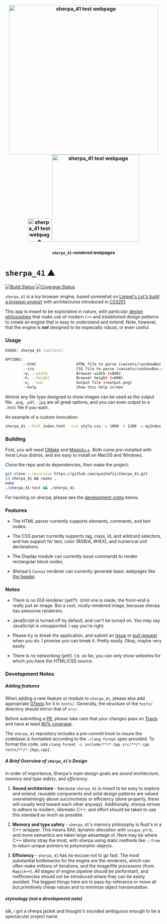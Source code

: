 <h3 name="sherpa-header" id="sherpa-header" align="center">
  <br />
	<img width="480" src="./examples/sherpa-webpage-output.png" alt="sherpa_41 test webpage" />
  <span width="400" />
	<img width="75" src="./examples/blank.png" alt="sherpa_41 test webpage" />
	<img width="280" src="./examples/test-output.png" alt="sherpa_41 test webpage" />
  <h5 align="center"><sub><code>sherpa_41</code>-rendered webpages</sub></h5>
</h3>

# `sherpa_41` :mountain:

[![Build Status](https://travis-ci.com/ayazhafiz/sherpa_41.svg?branch=master)](https://travis-ci.com/ayazhafiz/sherpa_41)
[![Coverage Status](https://coveralls.io/repos/github/ayazhafiz/sherpa_41/badge.svg?branch=master)](https://coveralls.io/github/ayazhafiz/sherpa_41?branch=master)

`sherpa_41` is a toy browser engine, based somewhat on [Limpet's _Let's build a browser engine!_](https://limpet.net/mbrubeck/2014/08/08/toy-layout-engine-1.html)
with architectures introduced in [CS3251](https://vuse-cs3251.github.io).

This app is meant to be explorative in nature, with particular [design philosophies](#a-brief-overview-of-sherpa_41s-design) that make use of modern `C++` and established design patterns to create an engine that is easy to understand and extend. Note, however, that the engine is ___not___ designed to be especially robust, or even useful.

### Usage

```bash
USAGE: sherpa_41 [options]

OPTIONS:
        --html                  HTML file to parse (=assets/rainbowBox.html)
        --css                   CSS file to parse (=assets/rainboxBox.css)
        -w, --width             Browser width (=800)
        -h, --height            Browser height (=600)
        -o, --out               Output file (=output.png)
        --help                  Show this help screen
```

Almost any file type designed to show images can be used as the output file. `.png`, `.pdf`, `.jpg` are all great options, and you can even output to a `.html` file if you want.

An example of a custom invocation:

```bash
sherpa_41 --html index.html --css style.css -w 1800 -h 1200 -o myIndex.jpg
```

### Building

First, you will need [CMake](https://cmake.org) and [Magick++](https://imagemagick.org/Magick++/).
Both come pre-installed with most Linux distros, and are easy to install on MacOS and Windows.

Clone the repo and its dependencies, then make the project:

```bash
git clone --recursive https://github.com/ayazhafiz/sherpa_41.git
cd sherpa_41 && cmake .
make
./sherpa_41-test && ./sherpa_41
```

For hacking on sherpa, please see the [development notes](#development-notes) below.

### Features

- The HTML parser currently supports elements, comments, and text nodes.

- The CSS parser currently supports tag, class, id, and wildcard selectors, and has support for text, color (RGB/A, #HEX), and numerical unit declarations.

- The Display module can currently issue commands to render rectangular block nodes.

- Sherpa's `Canvas` renderer can currently generate basic webpages like [the header](#sherpa-header).

### Notes

- There is no GUI renderer (yet?!). Until one is made, the front-end is really just an image. But a cool, nicely-rendered image, because sherpa has awesome renderers.

- JavaScript is turned off by default, and can't be turned on. You may say JavaScript is unsupported. I say you're right.

- Please try to break the application, and submit an [issue](https://github.com/ayazhafiz/sherpa_41/issues/new) or [pull request](https://github.com/ayazhafiz/sherpa_41/compare) when you do. I promise you can break it. Pretty easily. Okay, maybe very easily.

- There is no networking (yet!). I.e. so far, you can only show websites for which you have the HTML/CSS source.

### Development Notes

##### Adding features

When adding a new feature or module to `sherpa_41`, please also add appropriate [GTests](https://github.com/google/googletest) for it in `tests/`. Generally, the structure of the `tests/` directory should mirror that of `src/`.

Before submitting a [PR](https://github.com/ayazhafiz/sherpa_41/compare), please take care that your changes pass on [Travis](https://travis-ci.com/ayazhafiz/sherpa_41) and have at least [80% coverage](https://coveralls.io/repos/github/ayazhafiz/sherpa_41).

The `sherpa_41` repository includes a pre-commit hook to insure the codebase is formatted according to the `.clang-format` spec provided. To format the code, use `clang-format -i include/**/*.hpp src/**/*.cpp tests/**/*.{hpp,cpp}`.

##### A Brief Overview of `sherpa_41`'s Design

In order of importance, Sherpa's main design goals are _sound architecture_, _memory and type safety_, and _efficiency_.

1. __Sound architecture__ - because `sherpa_41` is meant to be easy to explore and extend, reusable components and solid design patterns are valued overwhelmingly above succinctness or efficiency (done properly, these will usually lend toward each other anyway). Additionally, sherpa strives to adhere to modern, idiomatic C++, and effort should be taken to use this standard as much as possible.

2. __Memory and type safety__ - `sherpa_41`'s memory philosophy is Rust's in a C++ wrapper. This means RAII, dynamic allocation with `unique_ptr`s, and move semantics are taken large advantage of. Here may be where C++ idioms stray the most, with sherpa using static methods like `::from` to return unique pointers to polymorphic objects.

3. __Efficiency__ - `sherpa_41` has no excuse not to go fast. The most substantial bottlenecks for the engine are the renderers, which can often make millions of iterations, and the image/file processors (from `Magick++`). _All_ stages of engine pipeline should be performant, and inefficiencies should not be introduced where they can be easily avoided. The biggest things here are to pass-by-reference or move all but primitively cheap values and to minimize object transmutation. 

##### etymology (not a development note)

idk, i got a sherpa jacket and thought it sounded ambiguous enough to be a spectacular project name.
